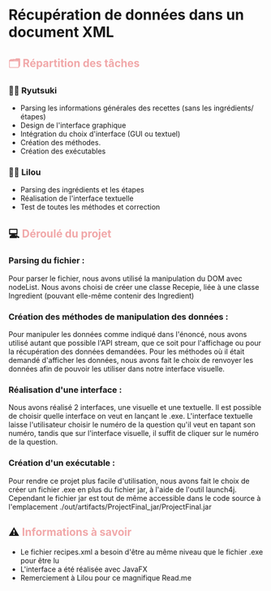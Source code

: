 # Récupération de données dans un document XML

## <span style="color:#f1a8a9">🗂️ Répartition des tâches</span>

### 🧑‍💻 Ryutsuki

- Parsing les informations générales des recettes (sans les ingrédients/étapes)
- Design de l'interface graphique
- Intégration du choix d'interface (GUI ou textuel)
- Création des méthodes.
- Création des exécutables

### 👩‍💻 Lilou

- Parsing des ingrédients et les étapes
- Réalisation de l'interface textuelle
- Test de toutes les méthodes et correction


## 💻 <span style="color:#f1a8a9">Déroulé du projet</span>

### Parsing du fichier :

Pour parser le fichier, nous avons utilisé la manipulation du DOM avec nodeList. Nous avons choisi de créer une classe Recepie, liée à une classe Ingredient (pouvant elle-même contenir des Ingredient)

### Création des méthodes de manipulation des données :

Pour manipuler les données comme indiqué dans l'énoncé, nous avons utilisé autant que possible l'API stream, que ce soit pour l'affichage ou pour la récupération des données demandées. Pour les méthodes où il était demandé d'afficher les données, nous avons fait le choix de renvoyer les données afin de pouvoir les utiliser dans notre interface visuelle.

### Réalisation d'une interface :

Nous avons réalisé 2 interfaces, une visuelle et une textuelle. Il est possible de choisir quelle interface on veut en lançant le .exe. L'interface textuelle laisse l'utilisateur choisir le numéro de la question qu'il veut en tapant son numéro, tandis que sur l'interface visuelle, il suffit de cliquer sur le numéro de la question.

### Création d'un exécutable :

Pour rendre ce projet plus facile d'utilisation, nous avons fait le choix de créer un fichier .exe en plus du fichier jar, à l'aide de l'outil launch4j. Cependant le fichier jar est tout de même accessible dans le code source à l'emplacement ./out/artifacts/ProjectFinal_jar/ProjectFinal.jar

## ⚠️<span style="color:#f1a8a9"> Informations à savoir</span>

- Le fichier recipes.xml a besoin d'être au même niveau que le fichier .exe pour être lu
- L'interface a été réalisée avec JavaFX
- Remerciement à Lilou pour ce magnifique Read.me
